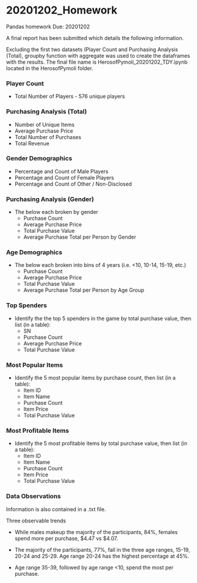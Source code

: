 # 20201202_Homework
Pandas homework
Due: 20201202

A final report has been submitted which details the following information.

Excluding the first two datasets (Player Count and Purchasing Analysis (Total), groupby function with aggregate was used to create the dataframes with the results. The final file name is HerosofPymoli_20201202_TDY.ipynb located in the HerosofPymoli folder.  

### Player Count

* Total Number of Players - 576 unique players

### Purchasing Analysis (Total)

* Number of Unique Items
* Average Purchase Price
* Total Number of Purchases
* Total Revenue

### Gender Demographics

* Percentage and Count of Male Players
* Percentage and Count of Female Players
* Percentage and Count of Other / Non-Disclosed

### Purchasing Analysis (Gender)

* The below each broken by gender
  * Purchase Count
  * Average Purchase Price
  * Total Purchase Value
  * Average Purchase Total per Person by Gender

### Age Demographics

* The below each broken into bins of 4 years (i.e. <10, 10-14, 15-19, etc.)
  * Purchase Count
  * Average Purchase Price
  * Total Purchase Value
  * Average Purchase Total per Person by Age Group

### Top Spenders

* Identify the the top 5 spenders in the game by total purchase value, then list (in a table):
  * SN
  * Purchase Count
  * Average Purchase Price
  * Total Purchase Value

### Most Popular Items

* Identify the 5 most popular items by purchase count, then list (in a table):
  * Item ID
  * Item Name
  * Purchase Count
  * Item Price
  * Total Purchase Value

### Most Profitable Items

* Identify the 5 most profitable items by total purchase value, then list (in a table):
  * Item ID
  * Item Name
  * Purchase Count
  * Item Price
  * Total Purchase Value

### Data Observations
Information is also contained in a .txt file.

Three observable trends

* While males makeup the majority of the participants, 84%, females spend more per purchase, $4.47 vs $4.07.

* The majority of the participants, 77%,  fall in the three age ranges, 15-19, 20-24 and 25-29. Age range 20-24 has the highest percentage at 45%.

* Age range 35-39, followed by age range <10, spend the most per purchase.
